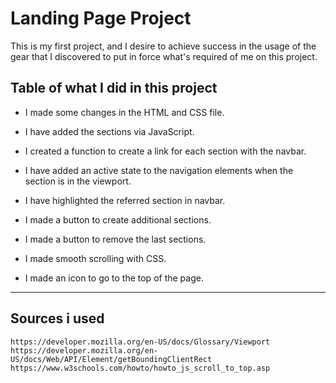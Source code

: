 # Landing Page Project

This is my first project, and I desire to achieve success in the usage of the gear that I discovered to put in force what's required of me on this project.

## Table of what I did in this project

* I made some changes in the HTML and CSS file.

* I have added the sections via JavaScript.

* I created a function to create a link for each section with the navbar.

* I have added an active state to the navigation elements when the section is in the viewport.

* I have highlighted the referred section in navbar.

* I made a button to create additional sections.

* I made a button to remove the last sections.

* I made smooth scrolling with CSS.

* I made an icon to go to the top of the page.

------------------------------------

## Sources i used

    https://developer.mozilla.org/en-US/docs/Glossary/Viewport
    https://developer.mozilla.org/en-US/docs/Web/API/Element/getBoundingClientRect
    https://www.w3schools.com/howto/howto_js_scroll_to_top.asp


